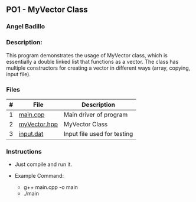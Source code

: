 ## PO1 - MyVector Class
### Angel Badillo
### Description:

This program demonstrates the usage of MyVector class, which is essentially a double linked list that functions as a vector.
The class has multiple constructors for creating a vector in different ways (array, copying, input file).


### Files

|   #   | File                         | Description                 |
| :---: | ---------------------------- | --------------------------- |
|   1   | [main.cpp](main.cpp)         | Main driver of program      |
|   2   | [myVector.hpp](MyVector.hpp) | MyVector Class              |
|   3   | [input.dat](input.dat)       | Input file used for testing |


### Instructions

- Just compile and run it.

- Example Command:
  - g++ main.cpp -o main
  - ./main